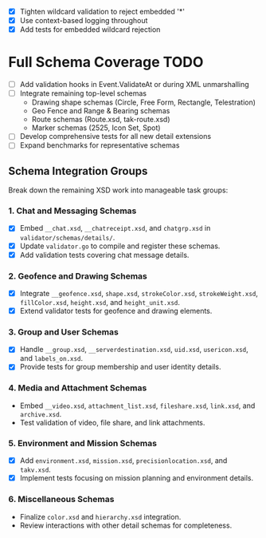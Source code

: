 - [x] Tighten wildcard validation to reject embedded '*'
- [x] Use context-based logging throughout
- [x] Add tests for embedded wildcard rejection
# Full Schema Coverage TODO
- [ ] Add validation hooks in Event.ValidateAt or during XML unmarshalling
- [ ] Integrate remaining top-level schemas
  - Drawing shape schemas (Circle, Free Form, Rectangle, Telestration)
  - Geo Fence and Range & Bearing schemas
  - Route schemas (Route.xsd, tak-route.xsd)
  - Marker schemas (2525, Icon Set, Spot)
- [ ] Develop comprehensive tests for all new detail extensions
- [ ] Expand benchmarks for representative schemas

## Schema Integration Groups

Break down the remaining XSD work into manageable task groups:

### 1. Chat and Messaging Schemas
- [x] Embed `__chat.xsd`, `__chatreceipt.xsd`, and `chatgrp.xsd` in `validator/schemas/details/`.
- [x] Update `validator.go` to compile and register these schemas.
- [x] Add validation tests covering chat message details.

### 2. Geofence and Drawing Schemas
- [x] Integrate `__geofence.xsd`, `shape.xsd`, `strokeColor.xsd`, `strokeWeight.xsd`, `fillColor.xsd`, `height.xsd`, and `height_unit.xsd`.
- [x] Extend validator tests for geofence and drawing elements.

### 3. Group and User Schemas
- [x] Handle `__group.xsd`, `__serverdestination.xsd`, `uid.xsd`, `usericon.xsd`, and `labels_on.xsd`.
- [x] Provide tests for group membership and user identity details.

### 4. Media and Attachment Schemas
- Embed `__video.xsd`, `attachment_list.xsd`, `fileshare.xsd`, `link.xsd`, and `archive.xsd`.
- Test validation of video, file share, and link attachments.

### 5. Environment and Mission Schemas
- [x] Add `environment.xsd`, `mission.xsd`, `precisionlocation.xsd`, and `takv.xsd`.
- [x] Implement tests focusing on mission planning and environment details.

### 6. Miscellaneous Schemas
- Finalize `color.xsd` and `hierarchy.xsd` integration.
- Review interactions with other detail schemas for completeness.
